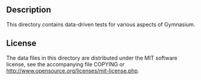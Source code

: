 Description
------------

This directory contains data-driven tests for various aspects of Gymnasium.

License
--------

The data files in this directory are distributed under the MIT software
license, see the accompanying file COPYING or
http://www.opensource.org/licenses/mit-license.php.

